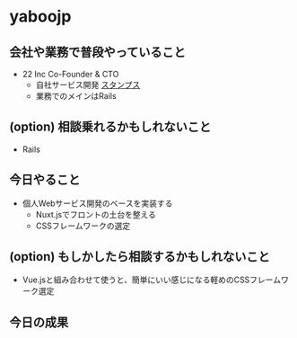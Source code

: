 # yaboojp

## 会社や業務で普段やっていること
- 22 Inc Co-Founder & CTO
  - 自社サービス開発 [スタンプス](https://stamp.sc/) 
  - 業務でのメインはRails

## (option) 相談乗れるかもしれないこと
- Rails

## 今日やること
- 個人Webサービス開発のベースを実装する
  - Nuxt.jsでフロントの土台を整える
  - CSSフレームワークの選定

## (option) もしかしたら相談するかもしれないこと
- Vue.jsと組み合わせて使うと、簡単にいい感じになる軽めのCSSフレームワーク選定

## 今日の成果
